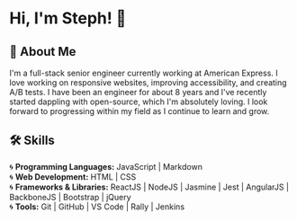 <!---
StephNathai/StephNathai is a ✨ special ✨ repository because its `README.md` (this file) appears on your GitHub profile.
You can click the Preview link to take a look at your changes.
--->


# Hi, I'm Steph! :wave:


## :hibiscus: About Me

I'm a full-stack senior engineer currently working at American Express. I love working on responsive websites, improving accessibility, and creating A/B tests. I have been an engineer for about 8 years and I've recently started dappling with open-source, which I'm absolutely loving. I look forward to progressing within my field as I continue to learn and grow.


## :hammer_and_wrench: Skills

:cyclone: <b>Programming Languages:</b> JavaScript | Markdown  
:cyclone: <b>Web Development:</b> HTML | CSS  
:cyclone: <b>Frameworks & Libraries:</b> ReactJS | NodeJS | Jasmine | Jest | AngularJS | BackboneJS | Bootstrap | jQuery  
:cyclone: <b>Tools:</b> Git | GitHub | VS Code | Rally | Jenkins   

